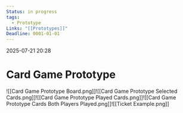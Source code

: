 ```yaml
---
Status: in progress
tags:
  - Prototype
Links: "[[Prototypes]]"
Deadline: 0001-01-01
---
```

2025-07-21 20:28
# Card Game Prototype


![[Card Game Prototype Board.png]]![[Card Game Prototype Selected Cards.png]]![[Card Game Prototype Played Cards.png]]![[Card Game Prototype Cards Both Players Played.png]]![[Ticket Example.png]]